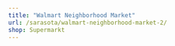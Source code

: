 ```yaml
---
title: "Walmart Neighborhood Market"
url: /sarasota/walmart-neighborhood-market-2/
shop: Supermarkt
---
```

